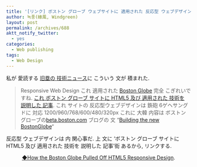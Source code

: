 ```yaml
---
title: '[リンク] ボストン グローブ ウェブサイトに 適用された 反応型 ウェブデザイン 技術 紹介 文'
author: 녹풍(綠風, Windgreen)
layout: post
permalink: /archives/688
aktt_notify_twitter:
  - yes
categories:
  - Web publishing
tags:
  - Web Design
---
```

私が 愛読する <a target="_top" href="http://xguru.net/category/guru-news">旧塁の 技術ニュース</a>に こういう 文が 積まれた.

> Responsive Web Design これ 適用された <a href="http://bostonglobe.com/" target="_blank">Boston Globe</a> 完全 こぎれいですね. <a href="http://j.mp/qYOO1l" target="_blank">これ ボストン グローブ サイトに HTML5 及び 適用された 技術を 説明した 記事</a>. これ サイトの 反応型ウェブデザインは 鉄砲 6ゲヘサングドに 対応 1200/960/768/600/480/320px これに 大韓 内容は ボストングローブの<a href="http://beta.boston.com/" target="_blank">beta.boston.com</a> ブログの 文 “<a href="http://j.mp/pFBnIu" target="_blank">Building the new BostonGlobe</a>“

反応型 ウェブデザインは 内 関心事だ. 上 文に &#8216;ボストン グローブ サイトに HTML5 及び 適用された 技術を 説明した 記事&#8217;街 あるから, リンクする.

<p style="text-align: center;">
  <a target="_top" href="http://www.readwriteweb.com/mobile/2011/09/how-the-boston-globe-pulled-of.php">◆How the Boston Globe Pulled Off HTML5 Responsive Design</a>.
</p>